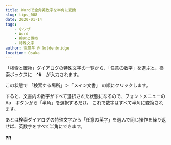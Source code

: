 ```yaml
---
title: Wordで全角英数字を半角に変換
slug: tips_008
date: 2020-01-14
tags: 
    - 小ワザ
    - Word
    - 検索と置換
    - 特殊文字
author: 電氣羊 @ Goldenbridge
location: Osaka
---
```


「検索と置換」ダイアログの特殊文字の一覧から、「任意の数字」を選ぶと、検索ボックスに　**^#**　が入力されます。

この状態で
「検索する場所」＞「メイン文書」
の順にクリックします。

すると、文書内の数字がすべて選択された状態になるので、フォントメニューの　Aa　ボタンから「半角」を選択するだけ。
これで数字はすべて半角に変換されます。

あとは検索ダイアログの特殊文字から「任意の英字」を選んで同じ操作を繰り返せば、英数字をすべて半角にできます。

#### PR
<ad-set :ad="word" />

<link-to></link-to>
